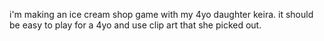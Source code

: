 i'm making an ice cream shop game with my 4yo daughter keira. it should be easy to play for a 4yo and use clip art that she picked out.
